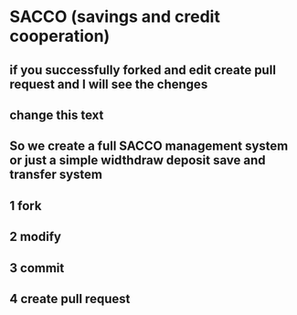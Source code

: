 # SACCO (savings and credit cooperation)
## if you successfully forked and edit create pull request and I will see the chenges 
## change this text
## So we create a full SACCO management system or  just a simple widthdraw deposit save and transfer system
## 1 fork
## 2 modify
## 3 commit 
## 4 create pull request

